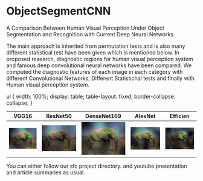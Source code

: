 # ObjectSegmentCNN

A Comparison Between Human Visual Perception Under Object Segmentation and
Recognition with Current Deep Neural Networks.

The main approach is inherited from permutation tests and is also many different statistical test have been given which is mentioned below.
In proposed research, diagnostic regions for human visual perception system and famous deep convolutional neural networks have been compared.
We computed the diagnostic features of each image in each category with different Convolutional Networks, Different Statistichal tests and finally with Human visual perception system.

ul {
    width: 100%;
    display: table;
    table-layout: fixed;
    border-collapse: collapse;
}


VGG16                      |  ResNet50                 | DenseNet169               |  AlexNet                  |  Efficien         |
:-------------------------:|:-------------------------:|:-------------------------:|:-------------------------:|:-------------------------:|
![](images/VGG.jpg)        |![](images/RES.jpg)        |![](images/DNS.jpg)        |![](images/ALX.jpg)        |![](images/EFF.jpg)        |

You can either follow our sfc project directory.
and youtube presentation and article summaries as usual.
